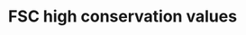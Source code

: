---
title: 'FSC high conservation values'
field: 'fsc.focus.highConservationVal'
slug: 'fsc-focus-highconservationval'
comment: 'select from control list'
required: False
vocabulary: 'vocabulary.txt'
module: 'Scope'
cluster: 'Fsc'
policy: 'Controlled value. Multi select from control list.'
layout: 'fsc'
---